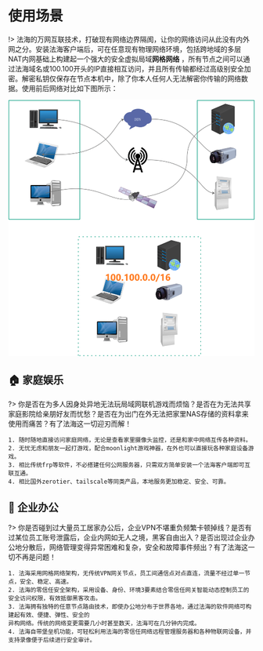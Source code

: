 # 使用场景
!> 法海的万网互联技术，打破现有网络边界隔阂，让你的网络访问从此没有内外网之分。安装法海客户端后，可在任意现有物理网络环境，包括跨地域的多层NAT内网基础上构建起一个强大的安全虚拟局域**网格网络** ，所有节点之间可以通过法海域名或100.100开头的IP直接相互访问，并且所有传输都经过高级别安全加密。解密私钥仅保存在节点本机中，除了你本人任何人无法解密你传输的网络数据。使用前后网络对比如下图所示：


![](_media/fh-net.png ':class=pic')




##  :house: 家庭娱乐 <!-- {docsify-ignore} -->
?> 你是否在为多人因身处异地无法玩局域网联机游戏而烦恼？是否在为无法共享家庭影院给亲朋好友而忧愁？是否在为出门在外无法把家里NAS存储的资料拿来使用而痛苦？有了法海这一切迎刃而解！

```
1. 随时随地直接访问家庭网络，无论是查看家里摄像头监控，还是和家中网络互传各种资料。
2. 无忧无虑和朋友一起打游戏，配合moonlight游戏神器，在外也可以直接玩各种家庭设备游戏。
3. 相比传统frp等软件，不必搭建任何公网服务器，只需双方简单安装一个法海客户端即可互联互通。
4. 相比国外zerotier、tailscale等同类产品，本地服务更加稳定、安全、可靠。
```




## :office: 企业办公 <!-- {docsify-ignore} -->
?> 你是否碰到过大量员工居家办公后，企业VPN不堪重负频繁卡顿掉线？是否有过某位员工账号泄露后，企业内网如无人之境，黑客自由出入？是否出现过企业办公地分散后，网络管理变得异常困难和复杂，安全和故障事件频出？有了法海这一切不再是问题！

```
1. 法海采用网格网络架构，无传统VPN网关节点，员工间通信点对点直连，流量不经过单一节点，安全、稳定、高速。
2. 法海的零信任安全架构，采用设备、身份、环境3要素结合零信任网关智能动态控制员工的安全访问权限，有效抵御黑客攻击。
3. 法海拥有独特的任意节点路由技术，即使办公地分布于世界各地，通过法海的软件网络可构建起有效、便捷、弹性、安全的
异构网络。传统的网络变更需要几小时甚至数天，法海可在几分钟内完成。
4. 法海自带堡垒机功能，可轻松利用法海的零信任网络远程管理服务器和各种物联网设备，并支持录像便于后续进行安全审计。
```



